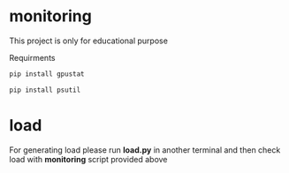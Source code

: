 # monitoring
This project is only for educational purpose

Requirments 
```bash
pip install gpustat 
```
```bash
pip install psutil
```

# load

For generating load please run **load.py** in another terminal and then check load with **monitoring** script provided above
